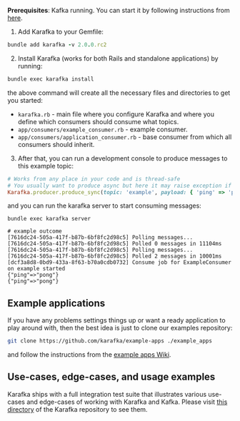 **Prerequisites**: Kafka running. You can start it by following instructions from [here](Setting-up-Kafka).

1. Add Karafka to your Gemfile:

```ruby
bundle add karafka -v 2.0.0.rc2
```

2. Install Karafka (works for both Rails and standalone applications) by running:

```bash
bundle exec karafka install
```

the above command will create all the necessary files and directories to get you started:

- `karafka.rb` - main file where you configure Karafka and where you define which consumers should consume what topics.
- `app/consumers/example_consumer.rb` - example consumer.
- `app/consumers/application_consumer.rb` - base consumer from which all consumers should inherit.

3. After that, you can run a development console to produce messages to this example topic:

```ruby
# Works from any place in your code and is thread-safe
# You usually want to produce async but here it may raise exception if Kafka is not available, etc
Karafka.producer.produce_sync(topic: 'example', payload: { 'ping' => 'pong' }.to_json)
```

and you can run the karafka server to start consuming messages:


```
bundle exec karafka server

# example outcome
[7616dc24-505a-417f-b87b-6bf8fc2d98c5] Polling messages...
[7616dc24-505a-417f-b87b-6bf8fc2d98c5] Polled 0 messages in 11104ms
[7616dc24-505a-417f-b87b-6bf8fc2d98c5] Polling messages...
[7616dc24-505a-417f-b87b-6bf8fc2d98c5] Polled 2 messages in 10001ms
[dcf3a8d8-0bd9-433a-8f63-b70a0cdb0732] Consume job for ExampleConsumer on example started
{"ping"=>"pong"}
{"ping"=>"pong"}
```

## Example applications

If you have any problems settings things up or want a ready application to play around with, then the best idea is just to clone our examples repository:

```bash
git clone https://github.com/karafka/example-apps ./example_apps
```

and follow the instructions from the [example apps Wiki](https://github.com/karafka/example-apps/blob/master/README.md).

## Use-cases, edge-cases, and usage examples

Karafka ships with a full integration test suite that illustrates various use-cases and edge-cases of working with Karafka and Kafka. Please visit [this directory](https://github.com/karafka/karafka/tree/master/spec/integrations) of the Karafka repository to see them.
